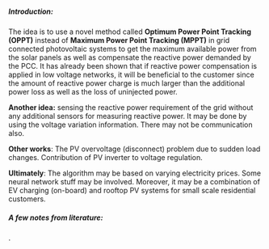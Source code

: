 ##### Introduction:

The idea is to use a novel method called **Optimum Power Point Tracking (OPPT)** instead of **Maximum Power Point Tracking (MPPT)** in grid connected photovoltaic systems to get the maximum available power from the solar panels as well as compensate the reactive power demanded by the PCC. It has already been shown that if reactive power compensation is applied in low voltage networks, it will be beneficial to the customer since the amount of reactive power charge is much larger than the additional power loss as well as the loss of uninjected power.

**Another idea:** sensing the reactive power requirement of the grid without any additional sensors for measuring reactive power. It may be done by using the voltage variation information. There may not be communication also.

**Other works**: The PV overvoltage (disconnect) problem due to sudden load changes. Contribution of PV inverter to voltage regulation.

**Ultimately**: The algorithm may be based on varying electricity prices. Some neural network stuff may be involved. Moreover, it may be a combination of EV charging (on-board) and rooftop PV systems for small scale residential customers.

##### A few notes from literature:



.

